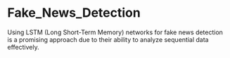 # Fake_News_Detection
 
Using LSTM (Long Short-Term Memory) networks for fake news detection is a promising approach due to their ability to analyze sequential data effectively.

